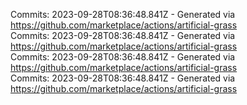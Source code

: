 Commits: 2023-09-28T08:36:48.841Z - Generated via https://github.com/marketplace/actions/artificial-grass
<br>
Commits: 2023-09-28T08:36:48.841Z - Generated via https://github.com/marketplace/actions/artificial-grass
<br>
Commits: 2023-09-28T08:36:48.841Z - Generated via https://github.com/marketplace/actions/artificial-grass
<br>
Commits: 2023-09-28T08:36:48.841Z - Generated via https://github.com/marketplace/actions/artificial-grass
<br>

